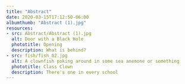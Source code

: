 ```yaml
---
title: "Abstract"
date: 2020-03-15T17:12:50-06:00
albumthumb: "Abstract (1).jpg"
resources:
- src: Abstract/Abstract (1).jpg
  alt: Door with a Black Hole
  phototitle: Opening
  description: What is behind?
- src: fish/fish_02.jpg
  alt: A clownfish poking around in some sea anemone or something
  phototitle: Class Clown
  description: There's one in every school
---
```


